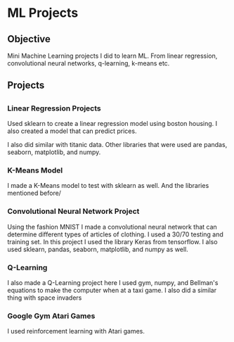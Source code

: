 # ML Projects
<h2> Objective </h2>
Mini Machine Learning projects I did to learn ML. From linear regression, convolutional neural networks, q-learning, k-means etc.

<h2> Projects <h2/>

<h3> Linear Regression Projects </h3>

Used sklearn to create a linear regression model using boston housing. I also created a model that can predict prices.

I also did similar with titanic data. Other libraries that were used are pandas, seaborn, matplotlib, and numpy.

<h3> K-Means Model </h3>

I made a K-Means model to test with sklearn as well. And the libraries mentioned before/

<h3> Convolutional Neural Network Project </h3>

Using the fashion MNIST I made a convolutional neural network that can determine different types of articles of clothing. I used a 30/70 testing and training set. In this project I used the library Keras from tensorflow. I also used sklearn, pandas, seaborn, matplotlib, and numpy as well.

<h3> Q-Learning </h3>

I also made a Q-Learning project here I used gym, numpy, and Bellman's equations to make the computer when at a taxi game. I also did a similar thing with space invaders

<h3> Google Gym Atari Games </h3>

I used reinforcement learning with Atari games. 

